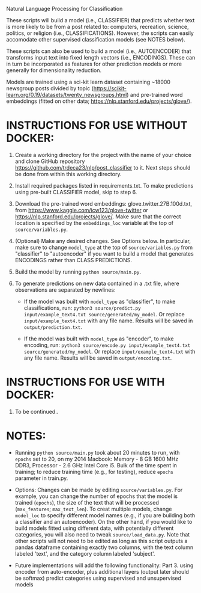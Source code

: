 Natural Language Processing for Classification

These scripts will build a model (i.e., CLASSIFIER) that predicts whether text is more likely to be from a post related to: computers, recreation, science, politics, or religion (i.e., CLASSIFICATIONS). However, the scripts can easily accomodate other supervised classification models (see NOTES below).

These scripts can also be used to build a model (i.e., AUTOENCODER) that transforms input text into fixed length vectors (i.e., ENCODINGS). These can in turn be incorporated as features for other prediction models or more generally for dimensionality reduction.

Models are trained using a sci-kit learn dataset containing ~18000 newsgroup posts divided by topic (https://scikit-learn.org/0.19/datasets/twenty_newsgroups.html) and pre-trained word embeddings (fitted on other data; https://nlp.stanford.edu/projects/glove/).




# INSTRUCTIONS FOR USE WITHOUT DOCKER:

1. Create a working directory for the project with the name of your choice and clone GitHub repository https://github.com/trdeca23/nlp/post_classifier to it. Next steps should be done from within this working directory.


2. Install required packages listed in requirements.txt. To make predictions using pre-built CLASSIFIER model, skip to step 6.


3. Download the pre-trained word embeddings: glove.twitter.27B.100d.txt, from https://www.kaggle.com/icw123/glove-twitter or https://nlp.stanford.edu/projects/glove/. Make sure that the correct location is specified by the `embeddings_loc` variable at the top of `source/variables.py`.


4. (Optional) Make any desired changes. See Options below. In particular, make sure to change `model_type` at the top of `source/variables.py` from "classifier" to "autoencoder" if you want to build a model that generates ENCODINGS rather than CLASS PREDICTIONS.


5. Build the model by running `python source/main.py`.


6. To generate predictions on new data contained in a .txt file, where observations are separated by newlines:

	* If the model was built with `model_type` as "classifier", to make classifications, run: 
	`python3 source/predict.py input/example_text4.txt source/generated/my_model`. Or replace `input/example_text4.txt` with any file name. Results will be saved in `output/prediction.txt`.

	* If the model was built with `model_type` as "encoder", to make encoding, run: 
	`python3 source/encode.py input/example_text4.txt source/generated/my_model`. Or replace `input/example_text4.txt` with any file name. Results will be saved in `output/encoding.txt`.




# INSTRUCTIONS FOR USE WITH DOCKER:

1. To be continued..




# NOTES: 

- Running `python source/main.py` took about 20 minutes to run, with `epochs` set to 20, on my 2014 Macbook: Memory - 8 GB 1600 MHz DDR3, Processor - 2.6 GHz Intel Core i5. Bulk of the time spent in training; to reduce training time (e.g., for testing), reduce `epochs` parameter in train.py.

- Options: Changes can be made by editing `source/variables.py`. For example, you can change the number of epochs that the model is trained (`epochs`), the size of the text that will be processed (`max_features`; `max_text_len`). To creat multiple models, change `model_loc` to specify different model names (e.g., if you are building both a classifier and an autoencoder). On the other hand, if you would like to build models fitted using different data, with potentially different categories, you will also need to tweak `source/load_data.py`. Note that other scripts will not need to be edited as long as this script outputs a pandas dataframe containing exactly two columns, with the text column labeled 'text', and the category column labeled 'subject'.

- Future implementations will add the following functionality: 
	Part 3. using encoder from auto-encoder, plus additional layers (output later should be softmax) predict categories using supervised and unsupervised models


